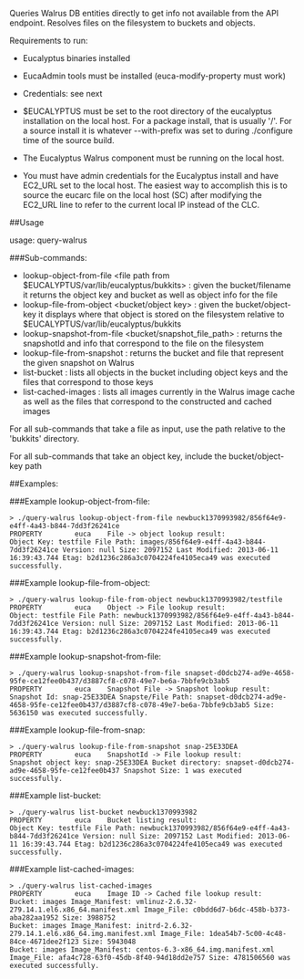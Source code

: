 Queries Walrus DB entities directly to get info not available from the API endpoint. Resolves files on the filesystem to buckets and objects.

Requirements to run:
* Eucalyptus binaries installed
* EucaAdmin tools must be installed (euca-modify-property must work)
* Credentials: see next
* $EUCALYPTUS must be set to the root directory of the eucalyptus installation on the local host. For a package install, that is usually '/'. For a
source install it is whatever --with-prefix was set to during ./configure time of the source build.

* The Eucalyptus Walrus component must be running on the local host.
* You must have admin credentials for the Eucalyptus install and have EC2_URL set to the local host. The easiest way to accomplish this is to source the eucarc file
on the local host (SC) after modifying the EC2_URL line to refer to the current local IP instead of the CLC.

##Usage

usage: query-walrus <sub-command> <options>

###Sub-commands:
* lookup-object-from-file <file path from $EUCALYPTUS/var/lib/eucalyptus/bukkits> : given the bucket/filename it returns the object key and bucket as well as object info for the file
* lookup-file-from-object <bucket/object key> : given the bucket/object-key it displays where that object is stored on the filesystem relative to $EUCALYPTUS/var/lib/eucalyptus/bukkits
* lookup-snapshot-from-file <bucket/snapshot_file_path> : returns the snapshotId and info that correspond to the file on the filesystem 
* lookup-file-from-snapshot <snap-Id> : returns the bucket and file that represent the given snapshot on Walrus
* list-bucket <bucket> : lists all objects in the bucket including object keys and the files that correspond to those keys
* list-cached-images : lists all images currently in the Walrus image cache as well as the files that correspond to the constructed and cached images

For all sub-commands that take a file as input, use the path relative to the 'bukkits' directory.

For all sub-commands that take an object key, include the bucket/object-key path

##Examples:

###Example lookup-object-from-file:

    > ./query-walrus lookup-object-from-file newbuck1370993982/856f64e9-e4ff-4a43-b844-7dd3f26241ce
    PROPERTY        euca    File -> object lookup result: 
    Object Key: testfile File Path: images/856f64e9-e4ff-4a43-b844-7dd3f26241ce Version: null Size: 2097152 Last Modified: 2013-06-11 16:39:43.744 Etag: b2d1236c286a3c0704224fe4105eca49 was executed successfully.


###Example lookup-file-from-object:

    > ./query-walrus lookup-file-from-object newbuck1370993982/testfile
    PROPERTY        euca    Object -> File lookup result: 
    Object: testfile File Path: newbuck1370993982/856f64e9-e4ff-4a43-b844-7dd3f26241ce Version: null Size: 2097152 Last Modified: 2013-06-11 16:39:43.744 Etag: b2d1236c286a3c0704224fe4105eca49 was executed successfully.


###Example lookup-snapshot-from-file:

    > ./query-walrus lookup-snapshot-from-file snapset-d0dcb274-ad9e-4658-95fe-ce12fee0b437/d3887cf8-c078-49e7-be6a-7bbfe9cb3ab5 
    PROPERTY        euca    Snapshot File -> Snapshot lookup result: 
    Snapshot Id: snap-25E33DEA Snapste/File Path: snapset-d0dcb274-ad9e-4658-95fe-ce12fee0b437/d3887cf8-c078-49e7-be6a-7bbfe9cb3ab5 Size: 5636150 was executed successfully.


###Example lookup-file-from-snap:

    > ./query-walrus lookup-file-from-snapshot snap-25E33DEA
    PROPERTY        euca    SnapshotId -> File lookup result: 
    Snapshot object key: snap-25E33DEA Bucket directory: snapset-d0dcb274-ad9e-4658-95fe-ce12fee0b437 Snapshot Size: 1 was executed successfully.


###Example list-bucket:

    > ./query-walrus list-bucket newbuck1370993982
    PROPERTY        euca    Bucket listing result: 
    Object Key: testfile File Path: newbuck1370993982/856f64e9-e4ff-4a43-b844-7dd3f26241ce Version: null Size: 2097152 Last Modified: 2013-06-11 16:39:43.744 Etag: b2d1236c286a3c0704224fe4105eca49 was executed successfully.


###Example list-cached-images:

    > ./query-walrus list-cached-images
    PROPERTY        euca    Image ID -> Cached file lookup result: 
    Bucket: images Image_Manifest: vmlinuz-2.6.32-279.14.1.el6.x86_64.manifest.xml Image_File: c0bdd6d7-b6dc-458b-b373-aba282aa1952 Size: 3988752
    Bucket: images Image_Manifest: initrd-2.6.32-279.14.1.el6.x86_64.img.manifest.xml Image_File: 1dea54b7-5c00-4c48-84ce-4671dee2f123 Size: 5943048
    Bucket: images Image_Manifest: centos-6.3-x86_64.img.manifest.xml Image_File: afa4c728-63f0-45db-8f40-94d18dd2e757 Size: 4781506560 was executed successfully.


